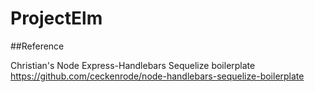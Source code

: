 # ProjectElm

##Reference

Christian's Node Express-Handlebars Sequelize boilerplate
https://github.com/ceckenrode/node-handlebars-sequelize-boilerplate
